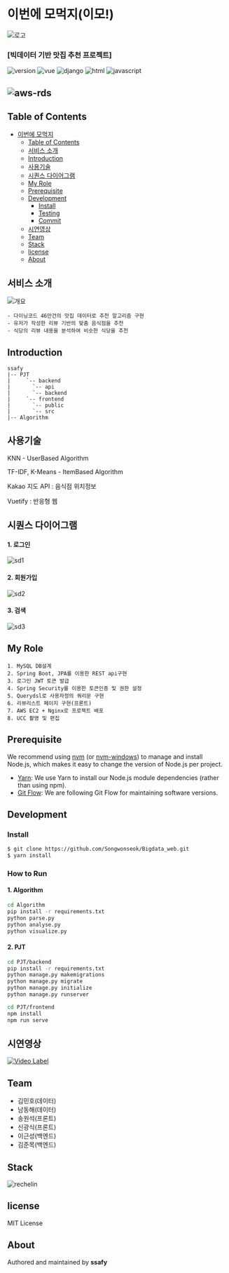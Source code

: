 # 이번에 모먹지(이모!)

![로고](./assets/images/logo.png)

### [빅데이터 기반 맛집 추천 프로젝트]

![version](https://img.shields.io/badge/version-0.0.1-orange?)
![vue](https://img.shields.io/badge/vue-3.0.0-blue?logo=Vue.js)
![django](https://img.shields.io/badge/django-3.0-green?logo=django)
![html](https://img.shields.io/badge/html-html5-red?logo=html5)
![javascript](https://img.shields.io/badge/javascript-es6-yellowgreen?logo=javascript)

![aws-rds](https://img.shields.io/badge/aws%20-rds-ff69b4?logo=Amazon)
---


## Table of Contents

- [이번에 모먹지](#이번에-모먹지(이모!))
  - [Table of Contents](#table-of-contents)
  - [서비스 소개](#서비스-소개)
  - [Introduction](#introduction)
  - [사용기술](#%ec%82%ac%ec%9a%a9%ea%b8%b0%ec%88%a0)
  - [시퀀스 다이어그램](#시퀀스-다이어그램)
  - [My Role](#my-role)
  - [Prerequisite](#prerequisite)
  - [Development](#development)
    - [Install](#install)
    - [Testing](#testing)
    - [Commit](#commit)
  - [시연영상](#시연영상)
  - [Team](#team)
  - [Stack](#stack)
  - [license](#license)
  - [About](#about)
## 서비스 소개

![개요](./assets/images/개요.jpg)

```
- 다이닝코드 46만건의 맛집 데이터로 추천 알고리즘 구현
- 유저가 작성한 리뷰 기반의 맞춤 음식점을 추천
- 식당의 리뷰 내용을 분석하여 비슷한 식당을 추천
```



## Introduction
```
ssafy
|-- PJT
|     `-- backend
|		`-- api
|		`-- backend
|     `-- frontend
|		`-- public
|		`-- src
|-- Algorithm
```



## 사용기술

KNN - UserBased Algorithm

TF-IDF, K-Means - ItemBased Algorithm

Kakao 지도 API : 음식점 위치정보

Vuetify : 반응형 웹



## 시퀀스 다이어그램

#### 1. 로그인

![sd1](./assets/images/로그인.jpg)

#### 2. 회원가입

![sd2](./assets/images/회원가입.jpg)

#### 3. 검색

![sd3](./assets/images/검색.jpg)

##  My Role

```
1. MySQL DB설계
2. Spring Boot, JPA를 이용한 REST api구현
3. 로그인 JWT 토큰 발급
4. Spring Security를 이용한 토큰인증 및 권한 설정
5. Querydsl로 사용자정의 쿼리문 구현
6. 리뷰리스트 페이지 구현(프론트)
7. AWS EC2 + Nginx로 프로젝트 배포
8. UCC 촬영 및 편집
```




## Prerequisite
We recommend using [nvm](https://github.com/creationix/nvm) (or [nvm-windows](https://github.com/coreybutler/nvm-windows)) to manage and install Node.js, which makes it easy to change the version of Node.js per project.
- [Yarn](https://yarnpkg.com): We use Yarn to install our Node.js module dependencies (rather than using npm).
- [Git Flow](https://github.com/nvie/gitflow/wiki/Installation): We are following Git Flow for maintaining software versions.
## Development

### Install

```bash
$ git clone https://github.com/Songwonseok/Bigdata_web.git
$ yarn install
```

### How to Run

#### 1. Algorithm

```sh
cd Algorithm
pip install -r requirements.txt
python parse.py
python analyse.py
python visualize.py
```

#### 2. PJT

```sh
cd PJT/backend
pip install -r requirements.txt
python manage.py makemigrations
python manage.py migrate
python manage.py initialize
python manage.py runserver
```

```sh
cd PJT/frontend
npm install
npm run serve
```



## 시연영상

[![Video Label](./assets/images/ucc.png)](https://youtu.be/L_aie8aYVFg)



## Team

- 김민호(데이터)
- 남동해(데이터)
- 송원석(프론트)
- 신광식(프론트)
- 이근성(백엔드)
- 김준목(백엔드)



## Stack

![rechelin](./assets/images/stack.png)

## license
MIT License
## About
Authored and maintained by **ssafy**


